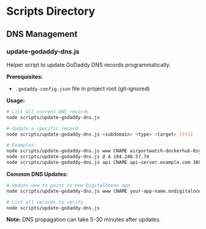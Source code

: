 # Scripts Directory

## DNS Management

### update-godaddy-dns.js

Helper script to update GoDaddy DNS records programmatically.

**Prerequisites:**
- `.godaddy-config.json` file in project root (git-ignored)

**Usage:**

```bash
# List all current DNS records
node scripts/update-godaddy-dns.js

# Update a specific record
node scripts/update-godaddy-dns.js <subdomain> <type> <target> [ttl]

# Examples:
node scripts/update-godaddy-dns.js www CNAME airportwatch-dockerhub-8sydh.ondigitalocean.app
node scripts/update-godaddy-dns.js @ A 104.248.57.74
node scripts/update-godaddy-dns.js api CNAME api-server.example.com 3600
```

**Common DNS Updates:**

```bash
# Update www to point to new DigitalOcean app
node scripts/update-godaddy-dns.js www CNAME your-app-name.ondigitalocean.app

# List all records to verify
node scripts/update-godaddy-dns.js
```

**Note:** DNS propagation can take 5-30 minutes after updates.

